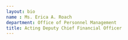 ```yaml
---
layout: bio
name : Ms. Erica A. Roach
department: Office of Personnel Management
title: Acting Deputy Chief Financial Officer
---
```


